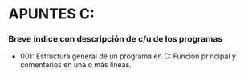 # APUNTES C: 
### Breve índice con descripción de c/u de los programas

- 001: Estructura general de un programa en C: Función principal y comentarios en una o más líneas.